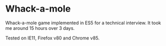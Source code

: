 # Whack-a-mole
Whack-a-mole game implemented in ES5 for a technical interview. It took me around 15 hours over 3 days. 

Tested on IE11, Firefox v80 and Chrome v85.